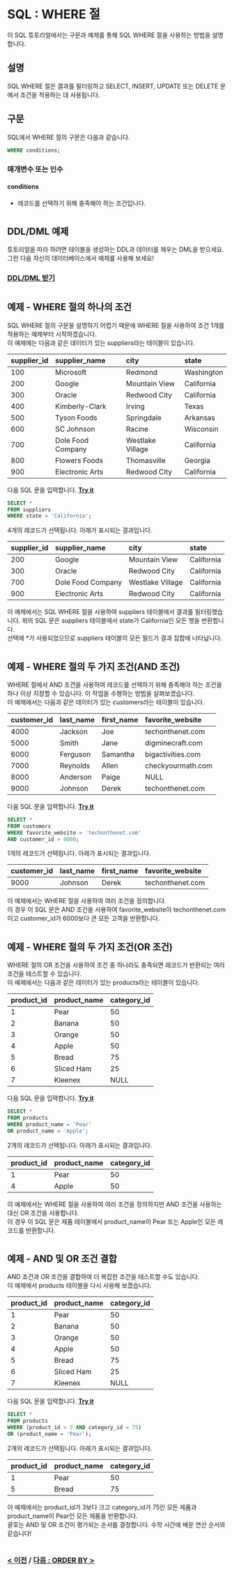 # SQL : WHERE 절

이 SQL 튜토리얼에서는 구문과 예제를 통해 SQL WHERE 절을 사용하는 방법을 설명합니다.

## 설명
SQL WHERE 절은 결과를 필터링하고 SELECT, INSERT, UPDATE 또는 DELETE 문에서 조건을 적용하는 데 사용됩니다.

## 구문
SQL에서 WHERE 절의 구문은 다음과 같습니다.
```SQL
WHERE conditions;
```
### 매개변수 또는 인수
#### **conditions**
- 레코드를 선택하기 위해 충족해야 하는 조건입니다.

#
## DDL/DML 예제
튜토리얼을 따라 하려면 테이블을 생성하는 DDL과 데이터를 채우는 DML을 받으세요. 그런 다음 자신의 데이터베이스에서 예제를 사용해 보세요!
### [DDL/DML 받기](https://www.techonthenet.com/sql/where_ddl.php)

#
## 예제 - WHERE 절의 하나의 조건
SQL WHERE 절의 구문을 설명하기 어렵기 때문에 WHERE 절을 사용하여 조건 1개를 적용하는 예제부터 시작하겠습니다.  
이 예제에는 다음과 같은 데이터가 있는 suppliers라는 테이블이 있습니다.

| supplier_id | supplier_name     | city             | state      |
| :---------- | :---------------- | :--------------- | :--------- |
| 100         | Microsoft         | Redmond          | Washington |
| 200         | Google            | Mountain View    | California |
| 300         | Oracle            | Redwood City     | California |
| 400         | Kimberly-Clark    | Irving           | Texas      |
| 500         | Tyson Foods       | Springdale       | Arkansas   |
| 600         | SC Johnson        | Racine           | Wisconsin  |
| 700         | Dole Food Company | Westlake Village | California |
| 800         | Flowers Foods     | Thomasville      | Georgia    |
| 900         | Electronic Arts   | Redwood City     | California |

다음 SQL 문을 입력합니다. **[Try it](https://www.techonthenet.com/sql/where_try_sql.php)**
```SQL
SELECT *
FROM suppliers
WHERE state = 'California';
```
4개의 레코드가 선택됩니다. 아래가 표시되는 결과입니다.

| supplier_id | supplier_name     | city             | state      |
| :---------- | :---------------- | :--------------- | :--------- |
| 200         | Google            | Mountain View    | California |
| 300         | Oracle            | Redwood City     | California |
| 700         | Dole Food Company | Westlake Village | California |
| 900         | Electronic Arts   | Redwood City     | California |

이 예제에서는 SQL WHERE 절을 사용하여 suppliers 테이블에서 결과를 필터링했습니다. 위의 SQL 문은 suppliers 테이블에서 state가 California인 모든 행을 반환합니다.  
선택에 *가 사용되었으므로 suppliers 테이블의 모든 필드가 결과 집합에 나타납니다.

#
## 예제 - WHERE 절의 두 가지 조건(AND 조건)
WHERE 절에서 AND 조건을 사용하여 레코드를 선택하기 위해 충족해야 하는 조건을 하나 이상 지정할 수 있습니다. 이 작업을 수행하는 방법을 살펴보겠습니다.  
이 예제에서는 다음과 같은 데이터가 있는 customers라는 테이블이 있습니다.

| customer_id | last_name | first_name | favorite_website  |
| :---------- | :-------- | :--------- | :---------------- |
| 4000        | Jackson   | Joe        | techonthenet.com  |
| 5000        | Smith     | Jane       | digminecraft.com  |
| 6000        | Ferguson  | Samantha   | bigactivities.com |
| 7000        | Reynolds  | Allen      | checkyourmath.com |
| 8000        | Anderson  | Paige      | NULL              |
| 9000        | Johnson   | Derek      | techonthenet.com  |

다음 SQL 문을 입력합니다. **[Try it](https://www.techonthenet.com/sql/where_try_sql.php)**
```SQL
SELECT *
FROM customers
WHERE favorite_website = 'techonthenet.com'
AND customer_id > 6000;
```
1개의 레코드가 선택됩니다. 아래가 표시되는 결과입니다.

| customer_id | last_name | first_name | favorite_website |
| :---------- | :-------- | :--------- | :--------------- |
| 9000        | Johnson   | Derek      | techonthenet.com |

이 예제에서는 WHERE 절을 사용하여 여러 조건을 정의합니다.  
이 경우 이 SQL 문은 AND 조건을 사용하여 favorite_website이 techonthenet.com이고 customer_id가 6000보다 큰 모든 고객을 반환합니다.

#
## 예제 - WHERE 절의 두 가지 조건(OR 조건)
WHERE 절의 OR 조건을 사용하여 조건 중 하나라도 충족되면 레코드가 반환되는 여러 조건을 테스트할 수 있습니다.  
이 예제에서는 다음과 같은 데이터가 있는 products라는 테이블이 있습니다.

| product_id | product_name | category_id |
| :--------- | :----------- | :---------- |
| 1          | Pear         | 50          |
| 2          | Banana       | 50          |
| 3          | Orange       | 50          |
| 4          | Apple        | 50          |
| 5          | Bread        | 75          |
| 6          | Sliced Ham   | 25          |
| 7          | Kleenex      | NULL        |

다음 SQL 문을 입력합니다. **[Try it](https://www.techonthenet.com/sql/where_try_sql.php)**
```SQL
SELECT *
FROM products
WHERE product_name = 'Pear'
OR product_name = 'Apple';
```
2개의 레코드가 선택됩니다. 아래가 표시되는 결과입니다.

| product_id | product_name | category_id |
| :--------- | :----------- | :---------- |
| 1          | Pear         | 50          |
| 4          | Apple        | 50          |

이 예제에서는 WHERE 절을 사용하여 여러 조건을 정의하지만 AND 조건을 사용하는 대신 OR 조건을 사용합니다.  
이 경우 이 SQL 문은 제품 테이블에서 product_name이 Pear 또는 Apple인 모든 레코드를 반환합니다.

#
## 예제 - AND 및 OR 조건 결합
AND 조건과 OR 조건을 결합하여 더 복잡한 조건을 테스트할 수도 있습니다.  
이 예제에서 products 테이블을 다시 사용해 보겠습니다.

| product_id | product_name | category_id |
| :--------- | :----------- | :---------- |
| 1          | Pear         | 50          |
| 2          | Banana       | 50          |
| 3          | Orange       | 50          |
| 4          | Apple        | 50          |
| 5          | Bread        | 75          |
| 6          | Sliced Ham   | 25          |
| 7          | Kleenex      | NULL        |

다음 SQL 문을 입력합니다. **[Try it](https://www.techonthenet.com/sql/where_try_sql.php)**
```SQL
SELECT *
FROM products
WHERE (product_id > 3 AND category_id = 75)
OR (product_name = 'Pear');
```
2개의 레코드가 선택됩니다. 아래가 표시되는 결과입니다.

| product_id | product_name | category_id |
| :--------- | :----------- | :---------- |
| 1          | Pear         | 50          |
| 5          | Bread        | 75          |

이 예제에서는 product_id가 3보다 크고 category_id가 75인 모든 제품과 product_name이 Pear인 모든 제품을 반환합니다.  
괄호는 AND 및 OR 조건이 평가되는 순서를 결정합니다. 수학 시간에 배운 연산 순서와 같습니다!

#
### [< 이전](https://github.com/riz-jeong/TechOnTheNet-Korean-Translation/blob/master/SQL/Comparison_Operators.md) / [다음 : ORDER BY >](https://github.com/riz-jeong/TechOnTheNet-Korean-Translation/blob/master/SQL/ORDER_BY.md)